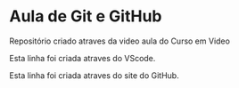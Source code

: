 # Aula de Git e GitHub
 Repositório criado atraves da video aula do Curso em Video

 Esta linha foi criada atraves do VScode.
 
 Esta linha foi criada atraves do site do GitHub.
